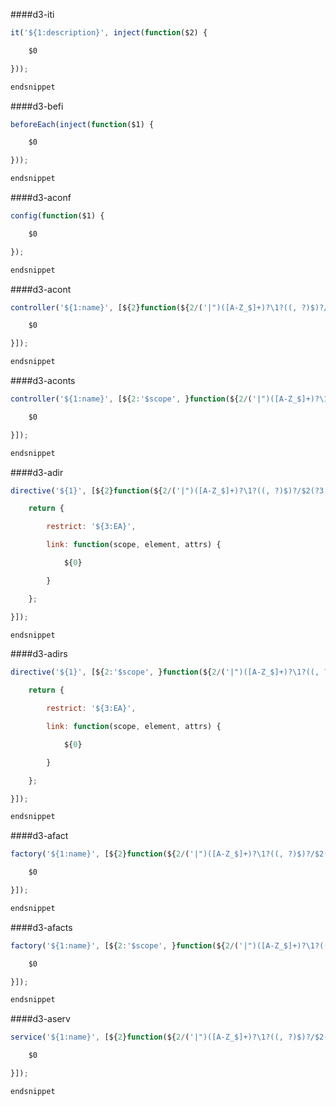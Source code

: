 ####d3-iti
```javascript
it('${1:description}', inject(function($2) {

    $0

}));

endsnippet


```
####d3-befi
```javascript
beforeEach(inject(function($1) {

    $0

}));

endsnippet


```
####d3-aconf
```javascript
config(function($1) {

    $0

});

endsnippet


```
####d3-acont
```javascript
controller('${1:name}', [${2}function(${2/('|")([A-Z_$]+)?\1?((, ?)$)?/$2(?3::$4)/ig}) {

    $0

}]);

endsnippet


```
####d3-aconts
```javascript
controller('${1:name}', [${2:'$scope', }function(${2/('|")([A-Z_$]+)?\1?((, ?)$)?/$2(?3::$4)/ig}) {

    $0

}]);

endsnippet


```
####d3-adir
```javascript
directive('${1}', [${2}function(${2/('|")([A-Z_$]+)?\1?((, ?)$)?/$2(?3::$4)/ig}) {

    return {

        restrict: '${3:EA}',

        link: function(scope, element, attrs) {

            ${0}

        }

    };

}]);

endsnippet


```
####d3-adirs
```javascript
directive('${1}', [${2:'$scope', }function(${2/('|")([A-Z_$]+)?\1?((, ?)$)?/$2(?3::$4)/ig}) {

    return {

        restrict: '${3:EA}',

        link: function(scope, element, attrs) {

            ${0}

        }

    };

}]);

endsnippet


```
####d3-afact
```javascript
factory('${1:name}', [${2}function(${2/('|")([A-Z_$]+)?\1?((, ?)$)?/$2(?3::$4)/ig}) {

    $0

}]);

endsnippet


```
####d3-afacts
```javascript
factory('${1:name}', [${2:'$scope', }function(${2/('|")([A-Z_$]+)?\1?((, ?)$)?/$2(?3::$4)/ig}) {

    $0

}]);

endsnippet


```
####d3-aserv
```javascript
service('${1:name}', [${2}function(${2/('|")([A-Z_$]+)?\1?((, ?)$)?/$2(?3::$4)/ig}) {

    $0

}]);

endsnippet


```
